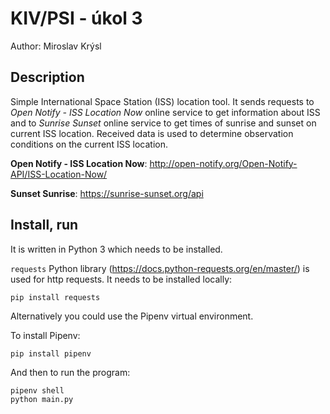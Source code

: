 # KIV/PSI - úkol 3

Author: Miroslav Krýsl

## Description

Simple International Space Station (ISS) location tool.
It sends requests to *Open Notify - ISS Location Now* online service to get information about ISS
and to *Sunrise Sunset* online service to get times of sunrise and sunset on current ISS location.
Received data is used to determine observation conditions on the current ISS location.

**Open Notify - ISS Location Now**: http://open-notify.org/Open-Notify-API/ISS-Location-Now/

**Sunset Sunrise**: https://sunrise-sunset.org/api

## Install, run

It is written in Python 3 which needs to be installed.

`requests` Python library (https://docs.python-requests.org/en/master/) is used for http requests.
It needs to be installed locally:

```
pip install requests
```

Alternatively you could use the Pipenv virtual environment.

To install Pipenv:

```
pip install pipenv
```

And then to run the program:

```
pipenv shell
python main.py
```